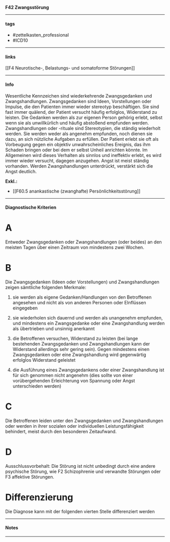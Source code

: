 __F42 Zwangsstörung__

___________________________________________
#### tags

- #zettelkasten_professional
- #ICD10
___________________________________________
#### links

[[F4 Neurotische-, Belastungs- und somatoforme Störungen]]

___________________________________________
#### Info
Wesentliche Kennzeichen sind wiederkehrende Zwangsgedanken und Zwangshandlungen. Zwangsgedanken sind Ideen, Vorstellungen oder Impulse, die den Patienten immer wieder stereotyp beschäftigen. Sie sind fast immer quälend, der Patient versucht häufig erfolglos, Widerstand zu leisten. Die Gedanken werden als zur eigenen Person gehörig erlebt, selbst wenn sie als unwillkürlich und häufig abstoßend empfunden werden. Zwangshandlungen oder -rituale sind Stereotypien, die ständig wiederholt werden. Sie werden weder als angenehm empfunden, noch dienen sie dazu, an sich nützliche Aufgaben zu erfüllen. Der Patient erlebt sie oft als Vorbeugung gegen ein objektiv unwahrscheinliches Ereignis, das ihm Schaden bringen oder bei dem er selbst Unheil anrichten könnte. Im Allgemeinen wird dieses Verhalten als sinnlos und ineffektiv erlebt, es wird immer wieder versucht, dagegen anzugehen. Angst ist meist ständig vorhanden. Werden Zwangshandlungen unterdrückt, verstärkt sich die Angst deutlich.

__Exkl.:__
- [[F60.5 anankastische (zwanghafte) Persönlichkeitsstörung]]
___________________________________________
#### Diagnostische Kriterien

# A
Entweder Zwangsgedanken oder Zwangshandlungen (oder beides) an den meisten Tagen über einen Zeitraum von mindestens zwei Wochen.

# B 
Die Zwangsgedanken (Ideen oder Vorstellungen) und Zwangshandlungen zeigen sämtliche folgenden Merkmale:

1. sie werden als eigene Gedanken/Handlungen von den Betroffenen angesehen und nicht als von anderen Personen oder EInflüssen eingegeben

2. sie wiederholen sich dauernd und werden als unangenehm empfunden, und mindestens ein Zwangsgedanke oder eine Zwangshandlung werden als übertrieben und unsinnig anerkannt

3. die Betroffenen versuchen, Widerstand zu leisten (bei lange bestehenden Zwangsgedanken und Zwangshandlungen kann der Widerstand allerdings sehr gering sein). Gegen mindestens einen Zwangsgedanken oder eine Zwangshandlung wird gegenwärtig erfolglos Widerstand geleistet

4. die Ausführung eines Zwangsgedankens oder einer Zwangshandlung ist für sich genommen nicht angenehm (dies sollte von einer vorübergehenden Erleichterung von Spannung oder Angst unterschieden werden)

# C
Die Betroffenen leiden unter den Zwangsgedanken und Zwangshandlungen oder werden in ihrer sozialen oder individuellen Leistungsfähigkeit behindert, meist durch den besonderen Zeitaufwand.

# D
Ausschlussvorbehalt: Die Störung ist nicht unbedingt durch eine andere psychische Störung, wie F2 Schizophrenie und verwandte Störungen oder F3 affektive Störungen.

# Differenzierung
Die Diagnose kann mit der folgenden vierten Stelle differenziert werden
___________________________________________
#### Notes

___________________________________________

